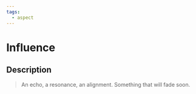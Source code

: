 ```yaml
---
tags:
  - aspect
---
```


# Influence

## Description

> An echo, a resonance, an alignment. Something that will fade soon. 